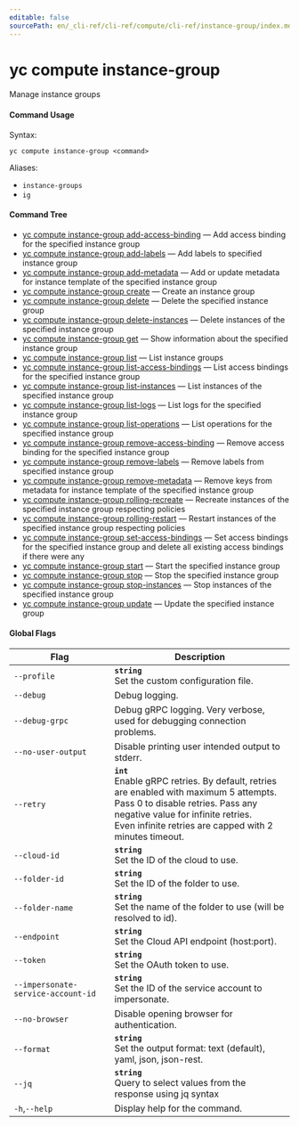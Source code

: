 ```yaml
---
editable: false
sourcePath: en/_cli-ref/cli-ref/compute/cli-ref/instance-group/index.md
---
```


# yc compute instance-group

Manage instance groups

#### Command Usage

Syntax: 

`yc compute instance-group <command>`

Aliases: 

- `instance-groups`
- `ig`

#### Command Tree

- [yc compute instance-group add-access-binding](add-access-binding.md) — Add access binding for the specified instance group
- [yc compute instance-group add-labels](add-labels.md) — Add labels to specified instance group
- [yc compute instance-group add-metadata](add-metadata.md) — Add or update metadata for instance template of the specified instance group
- [yc compute instance-group create](create.md) — Create an instance group
- [yc compute instance-group delete](delete.md) — Delete the specified instance group
- [yc compute instance-group delete-instances](delete-instances.md) — Delete instances of the specified instance group
- [yc compute instance-group get](get.md) — Show information about the specified instance group
- [yc compute instance-group list](list.md) — List instance groups
- [yc compute instance-group list-access-bindings](list-access-bindings.md) — List access bindings for the specified instance group
- [yc compute instance-group list-instances](list-instances.md) — List instances of the specified instance group
- [yc compute instance-group list-logs](list-logs.md) — List logs for the specified instance group
- [yc compute instance-group list-operations](list-operations.md) — List operations for the specified instance group
- [yc compute instance-group remove-access-binding](remove-access-binding.md) — Remove access binding for the specified instance group
- [yc compute instance-group remove-labels](remove-labels.md) — Remove labels from specified instance group
- [yc compute instance-group remove-metadata](remove-metadata.md) — Remove keys from metadata for instance template of the specified instance group
- [yc compute instance-group rolling-recreate](rolling-recreate.md) — Recreate instances of the specified instance group respecting policies
- [yc compute instance-group rolling-restart](rolling-restart.md) — Restart instances of the specified instance group respecting policies
- [yc compute instance-group set-access-bindings](set-access-bindings.md) — Set access bindings for the specified instance group and delete all existing access bindings if there were any
- [yc compute instance-group start](start.md) — Start the specified instance group
- [yc compute instance-group stop](stop.md) — Stop the specified instance group
- [yc compute instance-group stop-instances](stop-instances.md) — Stop instances of the specified instance group
- [yc compute instance-group update](update.md) — Update the specified instance group

#### Global Flags

| Flag | Description |
|----|----|
|`--profile`|<b>`string`</b><br/>Set the custom configuration file.|
|`--debug`|Debug logging.|
|`--debug-grpc`|Debug gRPC logging. Very verbose, used for debugging connection problems.|
|`--no-user-output`|Disable printing user intended output to stderr.|
|`--retry`|<b>`int`</b><br/>Enable gRPC retries. By default, retries are enabled with maximum 5 attempts.<br/>Pass 0 to disable retries. Pass any negative value for infinite retries.<br/>Even infinite retries are capped with 2 minutes timeout.|
|`--cloud-id`|<b>`string`</b><br/>Set the ID of the cloud to use.|
|`--folder-id`|<b>`string`</b><br/>Set the ID of the folder to use.|
|`--folder-name`|<b>`string`</b><br/>Set the name of the folder to use (will be resolved to id).|
|`--endpoint`|<b>`string`</b><br/>Set the Cloud API endpoint (host:port).|
|`--token`|<b>`string`</b><br/>Set the OAuth token to use.|
|`--impersonate-service-account-id`|<b>`string`</b><br/>Set the ID of the service account to impersonate.|
|`--no-browser`|Disable opening browser for authentication.|
|`--format`|<b>`string`</b><br/>Set the output format: text (default), yaml, json, json-rest.|
|`--jq`|<b>`string`</b><br/>Query to select values from the response using jq syntax|
|`-h`,`--help`|Display help for the command.|
